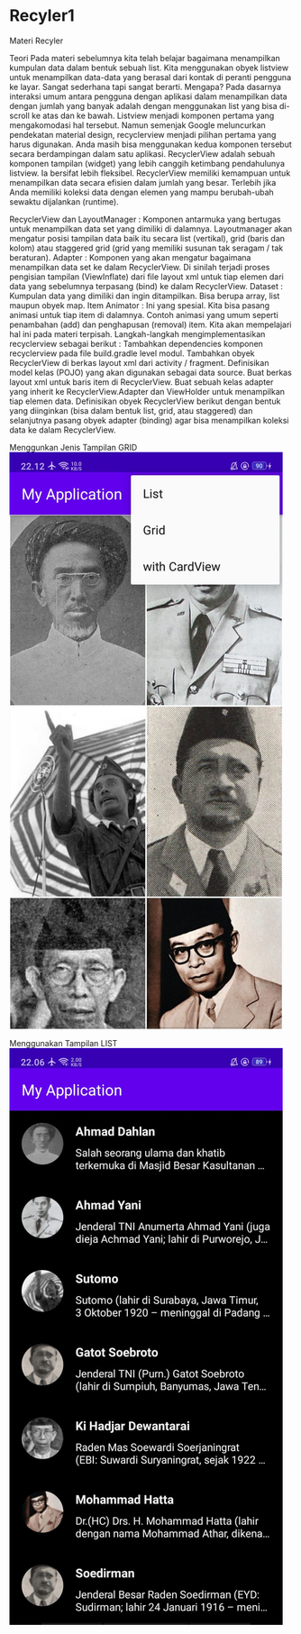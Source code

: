 # Recyler1
Materi Recyler

Teori
Pada materi sebelumnya kita telah belajar bagaimana menampilkan kumpulan data dalam bentuk sebuah list. Kita menggunakan obyek listview untuk menampilkan data-data yang berasal dari kontak di peranti pengguna ke layar. Sangat sederhana tapi sangat berarti. Mengapa? Pada dasarnya interaksi umum antara pengguna dengan aplikasi dalam menampilkan data dengan jumlah yang banyak adalah dengan menggunakan list yang bisa di-scroll ke atas dan ke bawah. Listview menjadi komponen pertama yang mengakomodasi hal tersebut. Namun semenjak Google meluncurkan pendekatan material design, recyclerview menjadi pilihan pertama yang harus digunakan. Anda masih bisa menggunakan kedua komponen tersebut secara berdampingan dalam satu aplikasi. RecyclerView adalah sebuah komponen tampilan (widget) yang lebih canggih ketimbang pendahulunya listview. Ia bersifat lebih fleksibel. RecyclerView memiliki kemampuan untuk menampilkan data secara efisien dalam jumlah yang besar. Terlebih jika Anda memiliki koleksi data dengan elemen yang mampu berubah-ubah sewaktu dijalankan (runtime).

RecyclerView dan LayoutManager : Komponen antarmuka yang bertugas untuk menampilkan data set yang dimiliki di dalamnya. Layoutmanager akan mengatur posisi tampilan data baik itu secara list (vertikal), grid (baris dan kolom) atau staggered grid (grid yang memiliki susunan tak seragam / tak beraturan).
Adapter : Komponen yang akan mengatur bagaimana menampilkan data set ke dalam RecyclerView. Di sinilah terjadi proses pengisian tampilan (ViewInflate) dari file layout xml untuk tiap elemen dari data yang sebelumnya terpasang (bind) ke dalam RecyclerView.
Dataset : Kumpulan data yang dimiliki dan ingin ditampilkan. Bisa berupa array, list maupun obyek map.
Item Animator : Ini yang spesial. Kita bisa pasang animasi untuk tiap item di dalamnya. Contoh animasi yang umum seperti penambahan (add) dan penghapusan (removal) item. Kita akan mempelajari hal ini pada materi terpisah.
Langkah-langkah mengimplementasikan recyclerview sebagai berikut :
Tambahkan dependencies komponen recyclerview pada file build.gradle level modul.
Tambahkan obyek RecyclerView di berkas layout xml dari activity / fragment.
Definisikan model kelas (POJO) yang akan digunakan sebagai data source.
Buat berkas layout xml untuk baris item di RecyclerView.
Buat sebuah kelas adapter yang inherit ke RecyclerView.Adapter dan ViewHolder untuk menampilkan tiap elemen data.
Definisikan obyek RecyclerView berikut dengan bentuk yang diinginkan (bisa dalam bentuk list, grid, atau staggered) dan selanjutnya pasang obyek adapter (binding) agar bisa menampilkan koleksi data ke dalam RecyclerView.

Menggunkan Jenis Tampilan GRID 
![Alt Text](https://github.com/Tio304/Recyler1/blob/master/WhatsApp%20Image%202020-09-18%20at%2022.14.06.jpeg)



Menggunakan Tampilan LIST
![Alt Text](https://github.com/Tio304/Recyler1/blob/master/WhatsApp%20Image%202020-09-18%20at%2022.14.07.jpeg)

